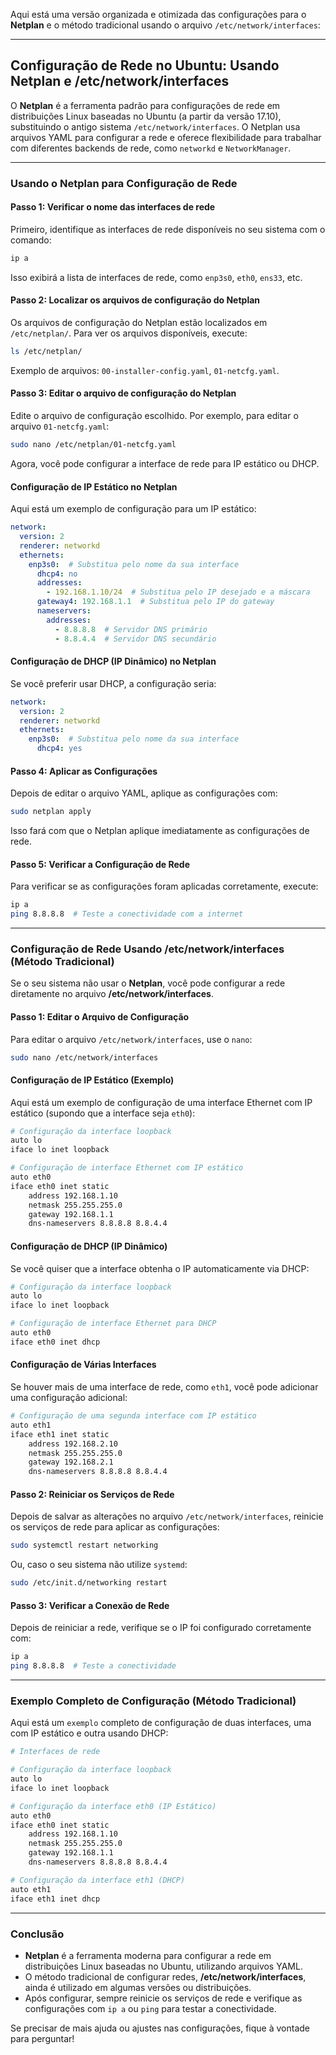 Aqui está uma versão organizada e otimizada das configurações para o **Netplan** e o método tradicional usando o arquivo `/etc/network/interfaces`:

---

## **Configuração de Rede no Ubuntu: Usando Netplan e /etc/network/interfaces**

O **Netplan** é a ferramenta padrão para configurações de rede em distribuições Linux baseadas no Ubuntu (a partir da versão 17.10), substituindo o antigo sistema `/etc/network/interfaces`. O Netplan usa arquivos YAML para configurar a rede e oferece flexibilidade para trabalhar com diferentes backends de rede, como `networkd` e `NetworkManager`.

---

### **Usando o Netplan para Configuração de Rede**

#### **Passo 1: Verificar o nome das interfaces de rede**

Primeiro, identifique as interfaces de rede disponíveis no seu sistema com o comando:

```bash
ip a
```

Isso exibirá a lista de interfaces de rede, como `enp3s0`, `eth0`, `ens33`, etc.

#### **Passo 2: Localizar os arquivos de configuração do Netplan**

Os arquivos de configuração do Netplan estão localizados em `/etc/netplan/`. Para ver os arquivos disponíveis, execute:

```bash
ls /etc/netplan/
```

Exemplo de arquivos: `00-installer-config.yaml`, `01-netcfg.yaml`.

#### **Passo 3: Editar o arquivo de configuração do Netplan**

Edite o arquivo de configuração escolhido. Por exemplo, para editar o arquivo `01-netcfg.yaml`:

```bash
sudo nano /etc/netplan/01-netcfg.yaml
```

Agora, você pode configurar a interface de rede para IP estático ou DHCP.

#### **Configuração de IP Estático no Netplan**

Aqui está um exemplo de configuração para um IP estático:

```yaml
network:
  version: 2
  renderer: networkd
  ethernets:
    enp3s0:  # Substitua pelo nome da sua interface
      dhcp4: no
      addresses:
        - 192.168.1.10/24  # Substitua pelo IP desejado e a máscara
      gateway4: 192.168.1.1  # Substitua pelo IP do gateway
      nameservers:
        addresses:
          - 8.8.8.8  # Servidor DNS primário
          - 8.8.4.4  # Servidor DNS secundário
```

#### **Configuração de DHCP (IP Dinâmico) no Netplan**

Se você preferir usar DHCP, a configuração seria:

```yaml
network:
  version: 2
  renderer: networkd
  ethernets:
    enp3s0:  # Substitua pelo nome da sua interface
      dhcp4: yes
```

#### **Passo 4: Aplicar as Configurações**

Depois de editar o arquivo YAML, aplique as configurações com:

```bash
sudo netplan apply
```

Isso fará com que o Netplan aplique imediatamente as configurações de rede.

#### **Passo 5: Verificar a Configuração de Rede**

Para verificar se as configurações foram aplicadas corretamente, execute:

```bash
ip a
ping 8.8.8.8  # Teste a conectividade com a internet
```

---

### **Configuração de Rede Usando /etc/network/interfaces (Método Tradicional)**

Se o seu sistema não usar o **Netplan**, você pode configurar a rede diretamente no arquivo **/etc/network/interfaces**.

#### **Passo 1: Editar o Arquivo de Configuração**

Para editar o arquivo `/etc/network/interfaces`, use o `nano`:

```bash
sudo nano /etc/network/interfaces
```

#### **Configuração de IP Estático (Exemplo)**

Aqui está um exemplo de configuração de uma interface Ethernet com IP estático (supondo que a interface seja `eth0`):

```bash
# Configuração da interface loopback
auto lo
iface lo inet loopback

# Configuração de interface Ethernet com IP estático
auto eth0
iface eth0 inet static
    address 192.168.1.10
    netmask 255.255.255.0
    gateway 192.168.1.1
    dns-nameservers 8.8.8.8 8.8.4.4
```

#### **Configuração de DHCP (IP Dinâmico)**

Se você quiser que a interface obtenha o IP automaticamente via DHCP:

```bash
# Configuração da interface loopback
auto lo
iface lo inet loopback

# Configuração de interface Ethernet para DHCP
auto eth0
iface eth0 inet dhcp
```

#### **Configuração de Várias Interfaces**

Se houver mais de uma interface de rede, como `eth1`, você pode adicionar uma configuração adicional:

```bash
# Configuração de uma segunda interface com IP estático
auto eth1
iface eth1 inet static
    address 192.168.2.10
    netmask 255.255.255.0
    gateway 192.168.2.1
    dns-nameservers 8.8.8.8 8.8.4.4
```

#### **Passo 2: Reiniciar os Serviços de Rede**

Depois de salvar as alterações no arquivo `/etc/network/interfaces`, reinicie os serviços de rede para aplicar as configurações:

```bash
sudo systemctl restart networking
```

Ou, caso o seu sistema não utilize `systemd`:

```bash
sudo /etc/init.d/networking restart
```

#### **Passo 3: Verificar a Conexão de Rede**

Depois de reiniciar a rede, verifique se o IP foi configurado corretamente com:

```bash
ip a
ping 8.8.8.8  # Teste a conectividade
```

---

### **Exemplo Completo de Configuração (Método Tradicional)**

Aqui está um ``exemplo`` completo de configuração de duas interfaces, uma com IP estático e outra usando DHCP:

```bash
# Interfaces de rede

# Configuração da interface loopback
auto lo
iface lo inet loopback

# Configuração da interface eth0 (IP Estático)
auto eth0
iface eth0 inet static
    address 192.168.1.10
    netmask 255.255.255.0
    gateway 192.168.1.1
    dns-nameservers 8.8.8.8 8.8.4.4

# Configuração da interface eth1 (DHCP)
auto eth1
iface eth1 inet dhcp
```

---

### **Conclusão**

- **Netplan** é a ferramenta moderna para configurar a rede em distribuições Linux baseadas no Ubuntu, utilizando arquivos YAML.
- O método tradicional de configurar redes, **/etc/network/interfaces**, ainda é utilizado em algumas versões ou distribuições.
- Após configurar, sempre reinicie os serviços de rede e verifique as configurações com `ip a` ou `ping` para testar a conectividade.

Se precisar de mais ajuda ou ajustes nas configurações, fique à vontade para perguntar!